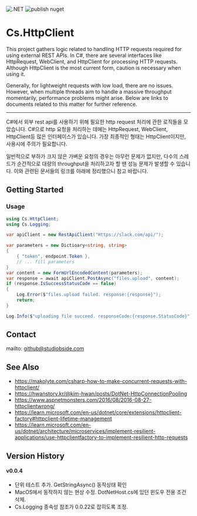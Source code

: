 ![.NET](https://github.com/StudioBside/Cs.Logging/actions/workflows/dotnet.yml/badge.svg) ![publish nuget](https://github.com/StudioBside/StarServerEngine/actions/workflows/publish-nuget.yml/badge.svg)

# Cs.HttpClient

This project gathers logic related to handling HTTP requests required for using external REST APIs. In C#, there are several interfaces like HttpRequest, WebClient, and HttpClient for processing HTTP requests. Although HttpClient is the most current form, caution is necessary when using it.

Generally, for lightweight requests with low load, there are no issues. However, when multiple threads aim to handle a massive throughput momentarily, performance problems might arise. Below are links to documents related to this matter for further reference.
 
---

C#에서 외부 rest api를 사용하기 위해 필요한 http request 처리에 관한 로직들을 모았습니다. C#으로 http 요청을 처리하는 데에는 HttpRequest, WebClient, HttpClient등 많은 인터페이스가 있습니다. 가장 최종적인 형태는 HttpClient이지만, 사용시에 주의가 필요합니다. 

일반적으로 부하가 크지 않은 가벼운 요청의 경우는 아무런 문제가 없지만, 다수의 스레드가 순간적으로 대량의 throughput을 처리하고자 할 땐 성능 문제가 발생할 수 있습니다. 이와 관련된 문서들의 링크를 아래에 정리했으니 참고 바랍니다.

## Getting Started

### Usage
```csharp
using Cs.HttpClient;
using Cs.Logging;

var apiClient = new RestApiClient("Https://slack.com/api/");

var parameters = new Dictioary<string, string>
{
    { "token", endpoint.Token },
    // ... fill parameters
}
var content = new FormUrlEncodedContent(parameters);
var response = await apiClient.PostAsync("files.upload", content);
if (response.IsSuccessStatusCode == false)
{
    Log.Error($"files.upload failed. response:{response}");
    return;
}

Log.Info($"uploading file succeed. responseCode:{response.StatusCode}");
```

## Contact

mailto: github@studiobside.com

## See Also

* https://makolyte.com/csharp-how-to-make-concurrent-requests-with-httpclient/
* https://hwanstory.kr/@kim-hwan/posts/DotNet-HttpConnectionPooling
* https://www.aspnetmonsters.com/2016/08/2016-08-27-httpclientwrong/
* https://learn.microsoft.com/en-us/dotnet/core/extensions/httpclient-factory#httpclient-lifetime-management
* https://learn.microsoft.com/en-us/dotnet/architecture/microservices/implement-resilient-applications/use-httpclientfactory-to-implement-resilient-http-requests

## Version History

#### v0.0.4

* 단위 테스트 추가. GetStringAsync() 동작상태 확인
* MacOS에서 동작하지 않는 현상 수정. DotNetHost.cs에 있던 윈도우 전용 조건 삭제.
* Cs.Logging 종속성 참조가 0.0.22로 잡히도록 조정.